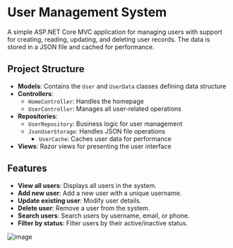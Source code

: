 ﻿# User Management System

A simple ASP.NET Core MVC application for managing users with support for creating, reading, updating, and deleting user records. The data is stored in a JSON file and cached for performance.


## Project Structure

- **Models**: Contains the `User` and `UserData` classes defining data structure
- **Controllers**: 
  - `HomeController`: Handles the homepage
  - `UserController`: Manages all user-related operations
- **Repositories**:
  - `UserRepository`: Business logic for user management
  - `JsonUserStorage`: Handles JSON file operations
	- `UserCache`: Caches user data for performance
- **Views**: Razor views for presenting the user interface

## Features

- **View all users**: Displays all users in the system.
- **Add new user**: Add a new user with a unique username.
- **Update existing user**: Modify user details.
- **Delete user**: Remove a user from the system.
- **Search users**: Search users by username, email, or phone.
- **Filter by status**: Filter users by their active/inactive status.

![image](https://github.com/user-attachments/assets/bb41c325-682f-424a-b8a9-483414025125)



